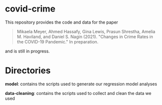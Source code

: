 # covid-crime
This repository provides the code and data for the paper

> Mikaela Meyer, Ahmed Hassafy, Gina Lewis, Prasun Shrestha, Amelia M. Haviland, and Daniel S. Nagin (2021). "Changes in Crime Rates in the COVID-19 Pandemic." In preparation.

and is still in progress. 

# Directories
**model**: contains the scripts used to generate our regression model analyses

**data-cleaning**: contains the scripts used to collect and clean the data we used

